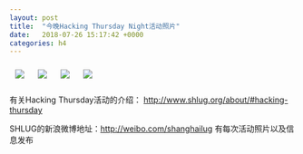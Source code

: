 ```yaml
---
layout: post
title:  "今晚Hacking Thursday Night活动照片"
date:   2018-07-26 15:17:42 +0000
categories: h4
---
```


[<img style='margin:10px;' src='/res2018/i726.h4/i726_2007_0800+08.1920p.jpg'>](/res2018/i726.h4/i726_2007_0800+08.JPG)
[<img style='margin:10px;' src='/res2018/i726.h4/i726_2007_3200+08.1920p.jpg'>](/res2018/i726.h4/i726_2007_3200+08.JPG)
[<img style='margin:10px;' src='/res2018/i726.h4/i726_2017_3400+08.1920p.jpg'>](/res2018/i726.h4/i726_2017_3400+08.JPG)
[<img style='margin:10px;' src='/res2018/i726.h4/i726_2028_1800+08.1920p.jpg'>](/res2018/i726.h4/i726_2028_1800+08.JPG)

有关Hacking Thursday活动的介绍：
http://www.shlug.org/about/#hacking-thursday

SHLUG的新浪微博地址：http://weibo.com/shanghailug 有每次活动照片以及信息发布


